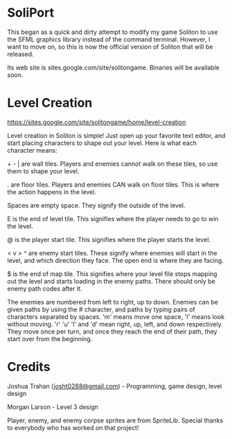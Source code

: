 # SoliPort
This began as a quick and dirty attempt to modify my game Soliton to use the SFML graphics library instead of the command terminal. However, I want to move on, so this is now the official version of Soliton that will be released.

Its web site is sites.google.com/site/solitongame. Binaries will be available soon.

# Level Creation
https://sites.google.com/site/solitongame/home/level-creation

Level creation in Soliton is simple! Just open up your favorite text editor, and start placing characters to shape out your level. Here is what each character means:

\+ - | are wall tiles. Players and enemies cannot walk on these tiles, so use them to shape your level.

. are floor tiles. Players and enemies CAN walk on floor tiles. This is where the action happens in the level.

Spaces are empty space. They signify the outside of the level.

E is the end of level tile. This signifies where the player needs to go to win the level.

@ is the player start tile. This signifies where the player starts the level.

< v > ^ are enemy start tiles. These signify where enemies will start in the level, and which direction they face. The open end is where they are facing.

$ is the end of map tile. This signifies where your level file stops mapping out the level and starts loading in the enemy paths. There should only be enemy path codes after it.

The enemies are numbered from left to right, up to down. Enemies can be given paths by using the # character, and paths by typing pairs of characters separated by spaces. 'm' means move one space, 'l' means look without moving. 'r' 'u' 'l' and 'd' mean right, up, left, and down respectively. They move once per turn, and once they reach the end of their path, they start over from the beginning.

# Credits
Joshua Trahan (josht0288@gmail.com) - Programming, game design, level design

Morgan Larson - Level 3 design

Player, enemy, and enemy corpse sprites are from SpriteLib. Special thanks to everybody who has worked on that project!
